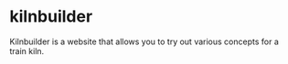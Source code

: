 # kilnbuilder
Kilnbuilder is a website that allows you to try out various concepts for a train kiln.
